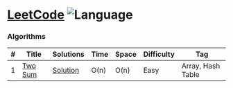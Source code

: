 # [LeetCode](https://leetcode.com/problemset/algorithms/) ![Language](https://img.shields.io/badge/language-Java-blue.svg)

### Algorithms
|  #  |      Title     |   Solutions   | Time          | Space         | Difficulty  | Tag          |
|-----|----------------|---------------|---------------|---------------|-------------|--------------|
| 1 |[Two Sum](https://leetcode.com/problems/two-sum)| [Solution](src/two-sum.java) | O(n) | O(n) | Easy | Array, Hash Table |
